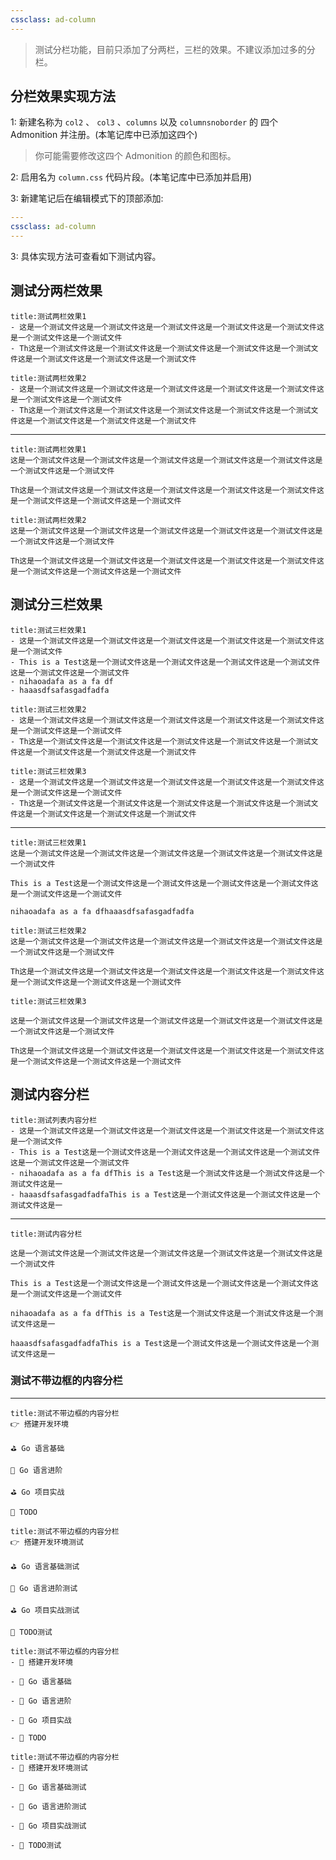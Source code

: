 ```yaml
---
cssclass: ad-column
---
```


> 测试分栏功能，目前只添加了分两栏，三栏的效果。不建议添加过多的分栏。

## 分栏效果实现方法
1: 新建名称为 `col2` 、 `col3` 、`columns`  以及 `columnsnoborder` 的 四个 Admonition 并注册。(本笔记库中已添加这四个)
>你可能需要修改这四个 Admonition  的颜色和图标。

2: 启用名为 `column.css` 代码片段。(本笔记库中已添加并启用)

3: 新建笔记后在编辑模式下的顶部添加:
```yaml
---
cssclass: ad-column
---
```

3: 具体实现方法可查看如下测试内容。
## 测试分两栏效果
```ad-col2
title:测试两栏效果1
- 这是一个测试文件这是一个测试文件这是一个测试文件这是一个测试文件这是一个测试文件这是一个测试文件这是一个测试文件
- Th这是一个测试文件这是一个测试文件这是一个测试文件这是一个测试文件这是一个测试文件这是一个测试文件这是一个测试文件这是一个测试文件
```

```ad-col2
title:测试两栏效果2
- 这是一个测试文件这是一个测试文件这是一个测试文件这是一个测试文件这是一个测试文件这是一个测试文件这是一个测试文件
- Th这是一个测试文件这是一个测试文件这是一个测试文件这是一个测试文件这是一个测试文件这是一个测试文件这是一个测试文件这是一个测试文件
```

<hr>

```ad-col2
title:测试两栏效果1
这是一个测试文件这是一个测试文件这是一个测试文件这是一个测试文件这是一个测试文件这是一个测试文件这是一个测试文件

Th这是一个测试文件这是一个测试文件这是一个测试文件这是一个测试文件这是一个测试文件这是一个测试文件这是一个测试文件这是一个测试文件
```

```ad-col2
title:测试两栏效果2
这是一个测试文件这是一个测试文件这是一个测试文件这是一个测试文件这是一个测试文件这是一个测试文件这是一个测试文件

Th这是一个测试文件这是一个测试文件这是一个测试文件这是一个测试文件这是一个测试文件这是一个测试文件这是一个测试文件这是一个测试文件
```
## 测试分三栏效果
```ad-col3
title:测试三栏效果1
- 这是一个测试文件这是一个测试文件这是一个测试文件这是一个测试文件这是一个测试文件这是一个测试文件
- This is a Test这是一个测试文件这是一个测试文件这是一个测试文件这是一个测试文件这是一个测试文件这是一个测试文件
- nihaoadafa as a fa df
- haaasdfsafasgadfadfa
```

```ad-col3
title:测试三栏效果2
- 这是一个测试文件这是一个测试文件这是一个测试文件这是一个测试文件这是一个测试文件这是一个测试文件这是一个测试文件
- Th这是一个测试文件这是一个测试文件这是一个测试文件这是一个测试文件这是一个测试文件这是一个测试文件这是一个测试文件这是一个测试文件
```

```ad-col3
title:测试三栏效果3
- 这是一个测试文件这是一个测试文件这是一个测试文件这是一个测试文件这是一个测试文件这是一个测试文件这是一个测试文件
- Th这是一个测试文件这是一个测试文件这是一个测试文件这是一个测试文件这是一个测试文件这是一个测试文件这是一个测试文件这是一个测试文件
```

<hr>

```ad-col3
title:测试三栏效果1
这是一个测试文件这是一个测试文件这是一个测试文件这是一个测试文件这是一个测试文件这是一个测试文件

This is a Test这是一个测试文件这是一个测试文件这是一个测试文件这是一个测试文件这是一个测试文件这是一个测试文件

nihaoadafa as a fa dfhaaasdfsafasgadfadfa
```

```ad-col3
title:测试三栏效果2
这是一个测试文件这是一个测试文件这是一个测试文件这是一个测试文件这是一个测试文件这是一个测试文件这是一个测试文件

Th这是一个测试文件这是一个测试文件这是一个测试文件这是一个测试文件这是一个测试文件这是一个测试文件这是一个测试文件这是一个测试文件
```

```ad-col3
title:测试三栏效果3

这是一个测试文件这是一个测试文件这是一个测试文件这是一个测试文件这是一个测试文件这是一个测试文件这是一个测试文件

Th这是一个测试文件这是一个测试文件这是一个测试文件这是一个测试文件这是一个测试文件这是一个测试文件这是一个测试文件这是一个测试文件
```

## 测试内容分栏
```ad-columns
title:测试列表内容分栏
- 这是一个测试文件这是一个测试文件这是一个测试文件这是一个测试文件这是一个测试文件这是一个测试文件
- This is a Test这是一个测试文件这是一个测试文件这是一个测试文件这是一个测试文件这是一个测试文件这是一个测试文件
- nihaoadafa as a fa dfThis is a Test这是一个测试文件这是一个测试文件这是一个测试文件这是一
- haaasdfsafasgadfadfaThis is a Test这是一个测试文件这是一个测试文件这是一个测试文件这是一
```

<hr>

```ad-columns
title:测试内容分栏

这是一个测试文件这是一个测试文件这是一个测试文件这是一个测试文件这是一个测试文件这是一个测试文件

This is a Test这是一个测试文件这是一个测试文件这是一个测试文件这是一个测试文件这是一个测试文件这是一个测试文件

nihaoadafa as a fa dfThis is a Test这是一个测试文件这是一个测试文件这是一个测试文件这是一

haaasdfsafasgadfadfaThis is a Test这是一个测试文件这是一个测试文件这是一个测试文件这是一
```
### 测试不带边框的内容分栏
<hr>

```ad-columnsnoborder
title:测试不带边框的内容分栏
👉 搭建开发环境

⛳ Go 语言基础

💎 Go 语言进阶

⛳ Go 项目实战

🌟 TODO

```

```ad-columnsnoborder
title:测试不带边框的内容分栏
👉 搭建开发环境测试

⛳ Go 语言基础测试

💎 Go 语言进阶测试

⛳ Go 项目实战测试

🌟 TODO测试

```

```ad-columnsnoborder
title:测试不带边框的内容分栏
- 🌟 搭建开发环境

- 🌟 Go 语言基础

- 🌟 Go 语言进阶

- 🌟 Go 项目实战

- 🌟 TODO

```

```ad-columnsnoborder
title:测试不带边框的内容分栏
- 🌟 搭建开发环境测试

- 🌟 Go 语言基础测试

- 🌟 Go 语言进阶测试

- 🌟 Go 项目实战测试

- 🌟 TODO测试

```





